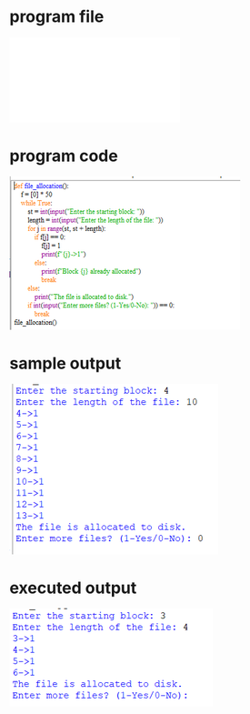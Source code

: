 
# program file
![program file](sequential_510.py)

# program code 
![program code](sequential_CODE_510.png)

# sample output
![sample output](sequential_IO_510.png)

# executed output
![executed output](sequential_EO_510.png)

